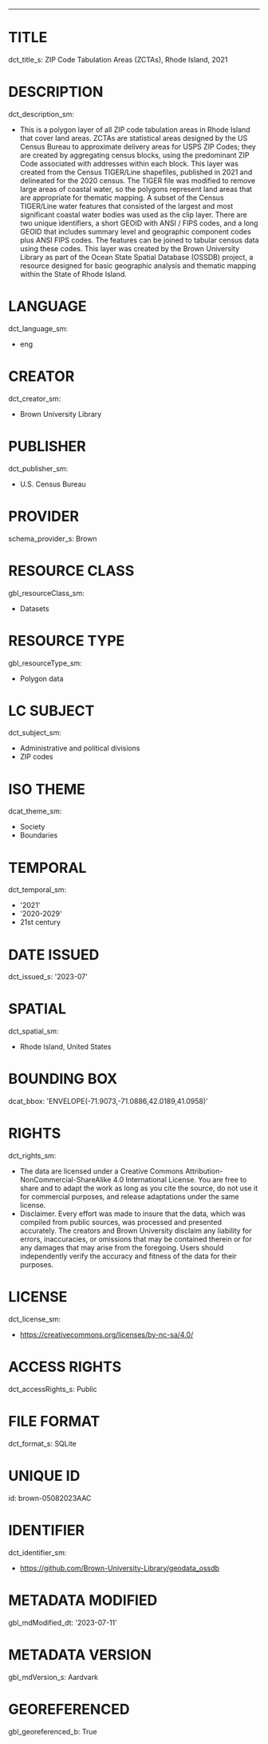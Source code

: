 ---
# TITLE
dct_title_s: ZIP Code Tabulation Areas (ZCTAs), Rhode Island, 2021

# DESCRIPTION
dct_description_sm:
- This is a polygon layer of all ZIP code tabulation areas in Rhode Island that cover land areas. ZCTAs are statistical areas designed by the US Census Bureau to approximate delivery areas for USPS ZIP Codes; they are created by aggregating census blocks, using the predominant ZIP Code associated with addresses within each block. This layer was created from the Census TIGER/Line shapefiles, published in 2021 and delineated for the 2020 census. The TIGER file was modified to remove large areas of coastal water, so the polygons represent land areas that are appropriate for thematic mapping. A subset of the Census TIGER/Line water features that consisted of the largest and most significant coastal water bodies was used as the clip layer. There are two unique identifiers, a short GEOID with ANSI / FIPS codes, and a long GEOID that includes summary level and geographic component codes plus ANSI FIPS codes. The features can be joined to tabular census data using these codes. This layer was created by the Brown University Library as part of the Ocean State Spatial Database (OSSDB) project, a resource designed for basic geographic analysis and thematic mapping within the State of Rhode Island.

# LANGUAGE
dct_language_sm:
- eng

# CREATOR
dct_creator_sm:
- Brown University Library

# PUBLISHER
dct_publisher_sm:
- U.S. Census Bureau

# PROVIDER
schema_provider_s: Brown

# RESOURCE CLASS
gbl_resourceClass_sm: 
- Datasets

# RESOURCE TYPE
gbl_resourceType_sm:
- Polygon data

# LC SUBJECT
dct_subject_sm:
- Administrative and political divisions
- ZIP codes

# ISO THEME
dcat_theme_sm:
- Society
- Boundaries

# TEMPORAL
dct_temporal_sm:
- '2021'
- '2020-2029'
- 21st century

# DATE ISSUED
dct_issued_s: '2023-07'

# SPATIAL
dct_spatial_sm:
- Rhode Island, United States

# BOUNDING BOX
dcat_bbox: 'ENVELOPE(-71.9073,-71.0886,42.0189,41.0958)'

# RIGHTS
dct_rights_sm: 
- The data are licensed under a Creative Commons Attribution-NonCommercial-ShareAlike 4.0 International License. You are free to share and to adapt the work as long as you cite the source, do not use it for commercial purposes, and release adaptations under the same license.
- Disclaimer. Every effort was made to insure that the data, which was compiled from public sources, was processed and presented accurately. The creators and Brown University disclaim any liability for errors, inaccuracies, or omissions that may be contained therein or for any damages that may arise from the foregoing. Users should independently verify the accuracy and fitness of the data for their purposes.

# LICENSE
dct_license_sm:
- https://creativecommons.org/licenses/by-nc-sa/4.0/

# ACCESS RIGHTS
dct_accessRights_s: Public

# FILE FORMAT
dct_format_s: SQLite

# UNIQUE ID
id: brown-05082023AAC

# IDENTIFIER
dct_identifier_sm:
- https://github.com/Brown-University-Library/geodata_ossdb

# METADATA MODIFIED
gbl_mdModified_dt: '2023-07-11'

# METADATA VERSION
gbl_mdVersion_s: Aardvark

# GEOREFERENCED
gbl_georeferenced_b: True